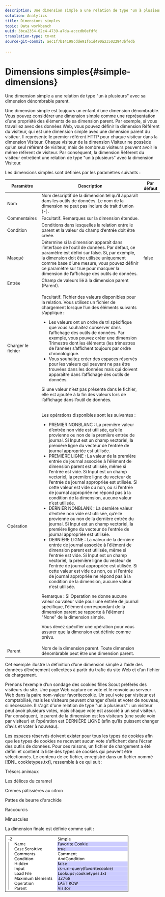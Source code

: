 ```yaml
---
description: Une dimension simple a une relation de type "un à plusieurs" avec sa dimension dénombrable parent.
solution: Analytics
title: Dimensions simples
topic: Data workbench
uuid: 3bca2354-02c4-4739-a7da-acccdb0efdfd
translation-type: tm+mt
source-git-commit: aec1f7b14198cdde91f61d490a235022943bfedb

---
```



# Dimensions simples{#simple-dimensions}

Une dimension simple a une relation de type &quot;un à plusieurs&quot; avec sa dimension dénombrable parent.

Une dimension simple est toujours un enfant d’une dimension dénombrable. Vous pouvez considérer une dimension simple comme une représentation d’une propriété des éléments de sa dimension parent. Par exemple, si vous travaillez avec des données Web, vous pouvez définir la dimension Référent du visiteur, qui est une dimension simple avec une dimension parent du visiteur. Il représente le premier référent HTTP pour chaque visiteur dans la dimension Visiteur. Chaque visiteur de la dimension Visiteur ne possède qu’un seul référent de visiteur, mais de nombreux visiteurs peuvent avoir le même référent de visiteur. Par conséquent, la dimension Référent du visiteur entretient une relation de type &quot;un à plusieurs&quot; avec la dimension Visiteur.

Les dimensions simples sont définies par les paramètres suivants :

<table id="table_E6F729DFA226459DBFC1776CE8CB81F8"> 
 <thead> 
  <tr> 
   <th colname="col1" class="entry"> Paramètre </th> 
   <th colname="col2" class="entry"> Description </th> 
   <th colname="col3" class="entry"> Par défaut </th> 
  </tr> 
 </thead>
 <tbody> 
  <tr> 
   <td colname="col1"> Nom </td> 
   <td colname="col2"> Nom descriptif de la dimension tel qu’il apparaît dans les outils de données. Le nom de la dimension ne peut pas inclure de trait d’union (-). </td> 
   <td colname="col3"> </td> 
  </tr> 
  <tr> 
   <td colname="col1"> Commentaires </td> 
   <td colname="col2"> Facultatif. Remarques sur la dimension étendue. </td> 
   <td colname="col3"> </td> 
  </tr> 
  <tr> 
   <td colname="col1"> Condition </td> 
   <td colname="col2"> Conditions dans lesquelles la relation entre le parent et la valeur du champ d’entrée doit être créée. </td> 
   <td colname="col3"> </td> 
  </tr> 
  <tr> 
   <td colname="col1"> Masqué </td> 
   <td colname="col2"> Détermine si la dimension apparaît dans l’interface de l’outil de données. Par défaut, ce paramètre est défini sur false. Si, par exemple, la dimension doit être utilisée uniquement comme base d’une mesure, vous pouvez définir ce paramètre sur true pour masquer la dimension de l’affichage des outils de données. </td> 
   <td colname="col3"> false </td> 
  </tr> 
  <tr> 
   <td colname="col1"> Entrée </td> 
   <td colname="col2"> Champ de valeurs lié à la dimension parent (Parent). </td> 
   <td colname="col3"> </td> 
  </tr> 
  <tr> 
   <td colname="col1"> Charger le fichier </td> 
   <td colname="col2"> <p>Facultatif. Fichier des valeurs disponibles pour la relation. Vous utilisez un fichier de chargement lorsque l’un des éléments suivants s’applique : </p> <p> 
     <ul id="ul_056C4A8E46AA479397DC63173C035D5C"> 
      <li id="li_C26EB5A4AB3C4BEB8EB3A217A5A2377E"> Les valeurs ont un ordre de tri spécifique que vous souhaitez conserver dans l’affichage des outils de données. Par exemple, vous pouvez créer une dimension Trimestre dont les éléments (les trimestres de l’année) s’affichent toujours par ordre chronologique. </li> 
      <li id="li_5D4DF56BC6124D038A7260131B1F3DB3"> Vous souhaitez créer des espaces réservés pour les valeurs qui peuvent ne pas être trouvées dans les données mais qui doivent apparaître dans l’affichage des outils de données. </li> 
     </ul> </p> <p> Si une valeur n’est pas présente dans le fichier, elle est ajoutée à la fin des valeurs lors de l’affichage dans l’outil de données. </p> </td> 
   <td colname="col3"> </td> 
  </tr> 
  <tr> 
   <td colname="col1"> Opération </td> 
   <td colname="col2"> <p>Les opérations disponibles sont les suivantes : </p> <p> 
     <ul id="ul_88AE4279413C42609D8B53EC64B5E913"> 
      <li id="li_DD9623D006844BC28B2AAA8E12AA04E1"> PREMIER NONBLANC : La première valeur d’entrée non vide est utilisée, qu’elle provienne ou non de la première entrée de journal. Si Input est un champ vectoriel, la première ligne du vecteur de l’entrée de journal appropriée est utilisée. </li> 
      <li id="li_0FBE7F0B7B9744D994ECEDAA08F0045C"> PREMIÈRE LIGNE : La valeur de la première entrée de journal associée à l’élément de dimension parent est utilisée, même si l’entrée est vide. Si Input est un champ vectoriel, la première ligne du vecteur de l’entrée de journal appropriée est utilisée. Si cette valeur est vide ou non, ou si l’entrée de journal appropriée ne répond pas à la condition de la dimension, aucune valeur n’est utilisée. </li> 
      <li id="li_C17190BC699D4A099DC5326C07D1044D"> DERNIER NONBLANK : La dernière valeur d’entrée non vide est utilisée, qu’elle provienne ou non de la dernière entrée du journal. Si Input est un champ vectoriel, la première ligne du vecteur de l’entrée de journal appropriée est utilisée. </li> 
      <li id="li_00BAE86F12004C098F6A455908DB7062"> DERNIÈRE LIGNE : La valeur de la dernière entrée de journal associée à l’élément de dimension parent est utilisée, même si l’entrée est vide. Si Input est un champ vectoriel, la première ligne du vecteur de l’entrée de journal appropriée est utilisée. Si cette valeur est vide ou non, ou si l’entrée de journal appropriée ne répond pas à la condition de la dimension, aucune valeur n’est utilisée. </li> 
     </ul> </p> <p> <p>Remarque :  Si Operation ne donne aucune valeur ou valeur vide pour une entrée de journal spécifique, l’élément correspondant de la dimension parent se rapporte à l’élément "None" de la dimension simple. </p> </p> <p> Vous devez spécifier une opération pour vous assurer que la dimension est définie comme prévu. </p> </td> 
   <td colname="col3"> </td> 
  </tr> 
  <tr> 
   <td colname="col1"> Parent </td> 
   <td colname="col2"> Nom de la dimension parent. Toute dimension dénombrable peut être une dimension parent. </td> 
   <td colname="col3"> </td> 
  </tr> 
 </tbody> 
</table>

Cet exemple illustre la définition d’une dimension simple à l’aide des données d’événement collectées à partir du trafic du site Web et d’un fichier de chargement.

Prenons l’exemple d’un sondage des cookies filles Scout préférés des visiteurs du site. Une page Web capture ce vote et le renvoie au serveur Web dans la paire nom-valeur favoritecookie. Un seul vote par visiteur est comptabilisé, mais les visiteurs peuvent changer d’avis et voter de nouveau, si nécessaire. Il s&#39;agit d&#39;une relation de type &quot;un à plusieurs&quot; : un visiteur peut avoir plusieurs votes, mais chaque vote est associé à un seul visiteur. Par conséquent, le parent de la dimension est les visiteurs (une seule voix par visiteur) et l’opération est DERNIÈRE LIGNE (afin qu’ils puissent changer d’avis et voter à nouveau).

Les espaces réservés doivent exister pour tous les types de cookies afin que les types de cookies ne recevant aucun vote s’affichent dans l’écran des outils de données. Pour ces raisons, un fichier de chargement a été défini et contient la liste des types de cookies qui peuvent être sélectionnés. Le contenu de ce fichier, enregistré dans un fichier nommé [!DNL cookietypes.txt], ressemble à ce qui suit :

Trésors animaux

Les délices du caramel

Crèmes pâtissières au citron

Pattes de beurre d&#39;arachide

Raccourcis

Minuscules

La dimension finale est définie comme suit :

![](assets/cfg_Transformation_Dim_Simple.png)

